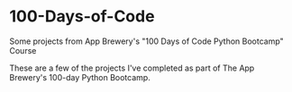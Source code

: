 # 100-Days-of-Code
Some projects from App Brewery's "100 Days of Code Python Bootcamp" Course

These are a few of the projects I've completed as part of The App Brewery's 100-day Python Bootcamp.
